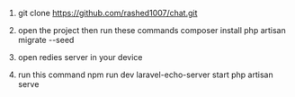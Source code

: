 1) git clone https://github.com/rashed1007/chat.git

2) open the project then run these commands
  composer install
  php artisan migrate --seed

3) open redies server in your device
   
4) run this command
   npm run dev
   laravel-echo-server start
   php artisan serve